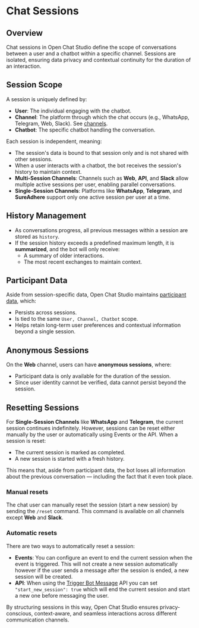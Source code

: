 # Chat Sessions

## Overview

Chat sessions in Open Chat Studio define the scope of conversations between a user and a chatbot within a specific channel. Sessions are isolated, ensuring data privacy and contextual continuity for the duration of an interaction.

## Session Scope

A session is uniquely defined by:

- **User**: The individual engaging with the chatbot.
- **Channel**: The platform through which the chat occurs (e.g., WhatsApp, Telegram, Web, Slack). See [channels](channels.md).
- **Chatbot**: The specific chatbot handling the conversation.

Each session is independent, meaning:

- The session's data is bound to that session only and is not shared with other sessions.
- When a user interacts with a chatbot, the bot receives the session's history to maintain context.
- **Multi-Session Channels**: Channels such as **Web**, **API**, and **Slack** allow multiple active sessions per user, enabling parallel conversations.
- **Single-Session Channels**: Platforms like **WhatsApp**, **Telegram**, and **SureAdhere** support only one active session per user at a time.

## History Management

- As conversations progress, all previous messages within a session are stored as `history`.
- If the session history exceeds a predefined maximum length, it is **summarized**, and the bot will only receive:
  - A summary of older interactions.
  - The most recent exchanges to maintain context.

## Participant Data

Aside from session-specific data, Open Chat Studio maintains [participant data](participant_data.md), which:

- Persists across sessions.
- Is tied to the same `User, Channel, Chatbot` scope.
- Helps retain long-term user preferences and contextual information beyond a single session.

## Anonymous Sessions

On the **Web** channel, users can have **anonymous sessions**, where:

- Participant data is only available for the duration of the session.
- Since user identity cannot be verified, data cannot persist beyond the session.

## Resetting Sessions

For **Single-Session Channels** like **WhatsApp** and **Telegram**, the current session continues indefinitely. However, sessions can be reset either manually by the user or automatically using Events or the API. When a session is reset:

- The current session is marked as completed.
- A new session is started with a fresh history.

This means that, aside from participant data, the bot loses all information about the previous conversation — including the fact that it even took place.

### Manual resets

The chat user can manually reset the session (start a new session) by sending the `/reset` command. This command is available on all channels except **Web** and **Slack**.

### Automatic resets

There are two ways to automatically reset a session:

- **Events**: You can configure an event to end the current session when the event is triggered. This will not create a new session automatically however if the user sends a message after the session is ended, a new session will be created.
- **API**: When using the [Trigger Bot Message](https://chatbots.dimagi.com/api/docs/#tag/Channels/operation/trigger_bot_message) API you can set `"start_new_session": true` which will end the current session and start a new one before messaging the user.

By structuring sessions in this way, Open Chat Studio ensures privacy-conscious, context-aware, and seamless interactions across different communication channels.
